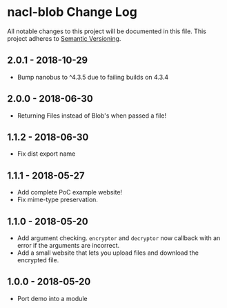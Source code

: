 # nacl-blob Change Log
All notable changes to this project will be documented in this file.
This project adheres to [Semantic Versioning](http://semver.org/).

## 2.0.1 - 2018-10-29
* Bump nanobus to ^4.3.5 due to failing builds on 4.3.4

## 2.0.0 - 2018-06-30
* Returning Files instead of Blob's when passed a file!

## 1.1.2 - 2018-06-30
* Fix dist export name

## 1.1.1 - 2018-05-27
* Add complete PoC example website!
* Fix mime-type preservation.

## 1.1.0 - 2018-05-20
* Add argument checking.  `encryptor` and `decryptor` now callback with an error if the arguments are incorrect.
* Add a small website that lets you upload files and download the encrypted file.

## 1.0.0 - 2018-05-20
* Port demo into a module
